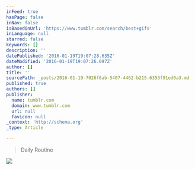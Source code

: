 ```yaml
---
inFeed: true
hasPage: false
inNav: false
isBasedOnUrl: 'https://www.tumblr.com/search/best+gifs'
inLanguage: null
starred: false
keywords: []
description: ''
datePublished: '2016-01-19T19:07:28.635Z'
dateModified: '2016-01-19T19:07:26.097Z'
author: []
title: ''
sourcePath: _posts/2016-01-19-7026f6ab-5407-4462-b215-6353f91ed0a3.md
published: true
authors: []
publisher:
  name: tumblr.com
  domain: www.tumblr.com
  url: null
  favicon: null
_context: 'http://schema.org'
_type: Article

---
```

> Daily Routine

![](https://s3-us-west-2.amazonaws.com/the-grid-img/p/a18c70cfa603522cb96e3b80e13dcd7a90ffa87b.gif)